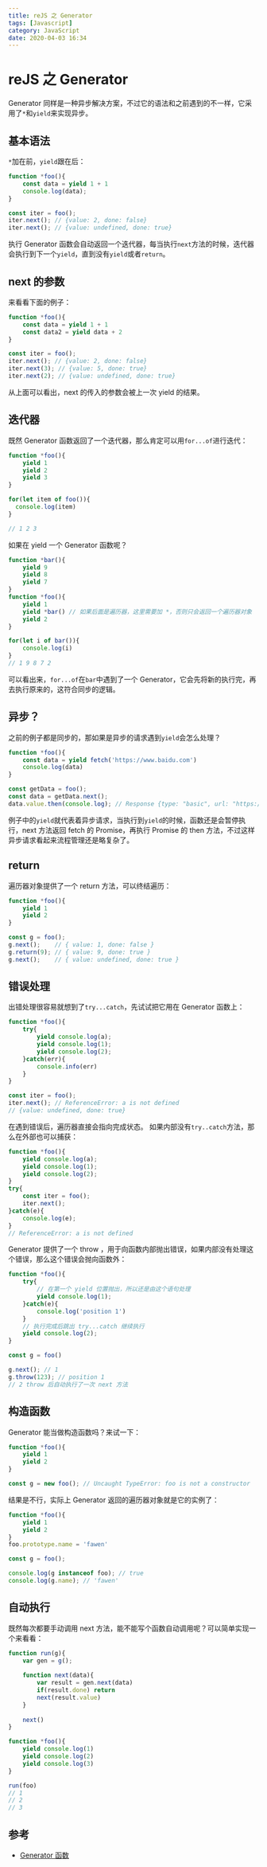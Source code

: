 ```yaml
---
title: reJS 之 Generator
tags: [Javascript]
category: JavaScript
date: 2020-04-03 16:34
---
```

# reJS 之 Generator
Generator 同样是一种异步解决方案，不过它的语法和之前遇到的不一样，它采用了`*`和`yield`来实现异步。

## 基本语法
`*`加在前，`yield`跟在后：
```javascript
function *foo(){
    const data = yield 1 + 1
    console.log(data);
}

const iter = foo();
iter.next(); // {value: 2, done: false}
iter.next(); // {value: undefined, done: true}
```

执行 Generator 函数会自动返回一个迭代器，每当执行`next`方法的时候，迭代器会执行到下一个`yield`，直到没有`yield`或者`return`。

## next 的参数
来看看下面的例子：
```javascript
function *foo(){
    const data = yield 1 + 1
    const data2 = yield data + 2
}

const iter = foo();
iter.next(); // {value: 2, done: false}
iter.next(3); // {value: 5, done: true}
iter.next(2); // {value: undefined, done: true}
```
从上面可以看出，next 的传入的参数会被上一次 yield 的结果。

## 迭代器
既然 Generator 函数返回了一个迭代器，那么肯定可以用`for...of`进行迭代：
```javascript
function *foo(){
    yield 1
    yield 2
    yield 3
}

for(let item of foo()){
  console.log(item)
}

// 1 2 3
```

如果在 yield 一个 Generator 函数呢？
```javascript
function *bar(){
    yield 9
    yield 8
    yield 7
}
function *foo(){
    yield 1
    yield *bar() // 如果后面是遍历器，这里需要加 *，否则只会返回一个遍历器对象
    yield 2
}

for(let i of bar()){
    console.log(i)
}
// 1 9 8 7 2
```
可以看出来，`for...of`在`bar`中遇到了一个 Generator，它会先将新的执行完，再去执行原来的，这符合同步的逻辑。

## 异步？
之前的例子都是同步的，那如果是异步的请求遇到`yield`会怎么处理？
```javascript
function *foo(){
    const data = yield fetch('https://www.baidu.com')
    console.log(data)
}

const getData = foo();
const data = getData.next();
data.value.then(console.log); // Response {type: "basic", url: "https://www.baidu.com/"}
```
例子中的`yield`就代表着异步请求，当执行到`yield`的时候，函数还是会暂停执行，next 方法返回 fetch 的 Promise，再执行 Promise 的 then 方法，不过这样异步请求看起来流程管理还是略复杂了。

## return
遍历器对象提供了一个 return 方法，可以终结遍历：
```javascript
function *foo(){
    yield 1
    yield 2
}

const g = foo();
g.next();    // { value: 1, done: false }
g.return(9); // { value: 9, done: true }
g.next();    // { value: undefined, done: true }
```

## 错误处理
出错处理很容易就想到了`try...catch`，先试试把它用在 Generator 函数上：
```javascript
function *foo(){
    try{
        yield console.log(a);
        yield console.log(1);
        yield console.log(2);
    }catch(err){
        console.info(err)
    }
}

const iter = foo();
iter.next(); // ReferenceError: a is not defined
// {value: undefined, done: true}
```
在遇到错误后，遍历器直接会指向完成状态。
如果内部没有`try..catch`方法，那么在外部也可以捕获：
```javascript
function *foo(){
    yield console.log(a);
    yield console.log(1);
    yield console.log(2);
}
try{
    const iter = foo();
    iter.next();
}catch(e){
    console.log(e);
}
// ReferenceError: a is not defined
```
Generator 提供了一个 throw ，用于向函数内部抛出错误，如果内部没有处理这个错误，那么这个错误会抛向函数外：
```javascript
function *foo(){
    try{
        // 在第一个 yield 位置抛出，所以还是由这个语句处理
        yield console.log(1);
    }catch(e){
        console.log('position 1')
    }
    // 执行完成后跳出 try...catch 继续执行
    yield console.log(2);
}

const g = foo()

g.next(); // 1
g.throw(123); // position 1
// 2 throw 后自动执行了一次 next 方法
```

## 构造函数
Generator 能当做构造函数吗？来试一下：
```javascript
function *foo(){
    yield 1
    yield 2
}

const g = new foo(); // Uncaught TypeError: foo is not a constructor
```
结果是不行，实际上 Generator 返回的遍历器对象就是它的实例了：
```javascript
function *foo(){
    yield 1
    yield 2
}
foo.prototype.name = 'fawen'

const g = foo();

console.log(g instanceof foo); // true
console.log(g.name); // 'fawen'
```

## 自动执行
既然每次都要手动调用 next 方法，能不能写个函数自动调用呢？可以简单实现一个来看看：
```javascript
function run(g){
    var gen = g();
    
    function next(data){
        var result = gen.next(data)
        if(result.done) return
        next(result.value)
    }
    
    next()
}

function *foo(){
    yield console.log(1)
    yield console.log(2)
    yield console.log(3)
}

run(foo)
// 1
// 2
// 3
```


## 参考
- [Generator 函数](https://es6.ruanyifeng.com/#docs/generator)